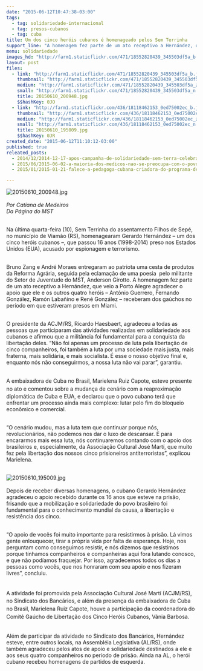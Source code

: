 ```yaml
---
date: "2015-06-12T10:47:38-03:00"
tags:
  - tag: solidariedade-internacional
  - tag: presos-cubanos
  - tag: cuba
title: Um dos cinco heróis cubanos é homenageado pelos Sem Terrinha
support_line: "A homenagem fez parte de um ato receptivo a Hernández, que veio a Porto Alegre agradecer o apoio que ele e os outros quatro heróis que estiveram presos nos EUA."
menu: solidariedade
images_hd: "http://farm1.staticflickr.com/471/18552820439_345503df5a_b.jpg"
layout: post
files:
  - link: "http://farm1.staticflickr.com/471/18552820439_345503df5a_b.jpg"
    thumbnail: "http://farm1.staticflickr.com/471/18552820439_345503df5a_t.jpg"
    medium: "http://farm1.staticflickr.com/471/18552820439_345503df5a_z.jpg"
    small: "http://farm1.staticflickr.com/471/18552820439_345503df5a_n.jpg"
    title: 20150610_200948.jpg
    $$hashKey: 0JO
  - link: "http://farm1.staticflickr.com/436/18118462153_0ed75002ec_b.jpg"
    thumbnail: "http://farm1.staticflickr.com/436/18118462153_0ed75002ec_t.jpg"
    medium: "http://farm1.staticflickr.com/436/18118462153_0ed75002ec_z.jpg"
    small: "http://farm1.staticflickr.com/436/18118462153_0ed75002ec_n.jpg"
    title: 20150610_195009.jpg
    $$hashKey: 0JR
created_date: "2015-06-12T11:10:12-03:00"
published: true
releated_posts:
  - 2014/12/2014-12-17-apos-campanha-de-solidariedade-sem-terra-celebram-liberdade-dos-5-cubanos.md
  - 2015/06/2015-06-02-a-maioria-dos-medicos-nao-se-preocupa-com-o-povo-da-periferia-e-do-campo.md
  - 2015/01/2015-01-21-falece-a-pedagoga-cubana-criadora-do-programa-de-alfabetizacao-sim-eu-posso.md

---
```

<p><img alt="20150610_200948.jpg" src="http://farm1.staticflickr.com/471/18552820439_345503df5a_b.jpg" /><br />
<br />
<em>Por Catiana de Medeiros<br />
Da P&aacute;gina do MST</em></p>

<p><br />
Na &uacute;ltima quarta-feira (10), Sem Terrinha do assentamento Filhos de Sep&eacute;, no munic&iacute;pio de Viam&atilde;o (RS), homenagearam Gerardo Hern&aacute;ndez &ndash; um dos cinco her&oacute;is cubanos &ndash;, que passou 16 anos (1998-2014) preso nos Estados Unidos (EUA), acusado por espionagem e terrorismo.</p>

<p><br />
Bruno Zang e Andr&eacute; Moraes entregaram ao patriota uma cesta de produtos da Reforma Agr&aacute;ria, seguida pela eclama&ccedil;&atilde;o&nbsp;de uma poesia &nbsp;pelo militante do Setor de Juventude do MST, Anderson Girotto.&nbsp;A homenagem fez parte de um ato receptivo a Hern&aacute;ndez, que veio a Porto Alegre agradecer o apoio que ele e os outros quatro her&oacute;is &ndash; Ant&ocirc;nio Guerrero, Fernando Gonz&aacute;lez, Ram&oacute;n Laba&ntilde;ino e Ren&eacute; Gonz&aacute;lez &ndash; receberam dos ga&uacute;chos no per&iacute;odo em que estiveram presos em Miami.</p>

<p><br />
O presidente da ACJM/RS, Ricardo Haesbaert, agradeceu a todas as pessoas que participaram das atividades realizadas em solidariedade aos cubanos e&nbsp;afirmou que a milit&acirc;ncia foi fundamental para a conquista da liberta&ccedil;&atilde;o deles. &ldquo;N&atilde;o foi apenas um processo de luta pela liberta&ccedil;&atilde;o de cinco companheiros, foi tamb&eacute;m a luta por uma sociedade mais justa, mais fraterna, mais solid&aacute;ria, e mais socialista. &Eacute; esse o nosso objetivo final e, enquanto n&oacute;s n&atilde;o conseguirmos, a nossa luta n&atilde;o vai parar&rdquo;, garantiu.</p>

<p><br />
A embaixadora <span style="line-height: 20.7999992370605px;">de Cuba no Brasil,&nbsp;Marielena Ruiz Capote, esteve presente no ato e</span>&nbsp;comentou sobre a&nbsp;mudan&ccedil;a de cen&aacute;rio com a reaproxima&ccedil;&atilde;o diplom&aacute;tica de Cuba e EUA, e declarou que o povo cubano ter&aacute; que enfrentar um processo ainda mais complexo: lutar pelo fim do bloqueio econ&ocirc;mico e comercial.&nbsp;</p>

<p><br />
&ldquo;O cen&aacute;rio mudou, mas a luta tem que continuar porque n&oacute;s, revolucion&aacute;rios, n&atilde;o podemos nos dar o luxo de descansar. E para encararmos mais essa luta, n&oacute;s continuaremos contando com o apoio dos brasileiros e, especialmente, da Associa&ccedil;&atilde;o Cultural Jos&eacute; Mart&iacute;, que muito fez pela liberta&ccedil;&atilde;o dos nossos cinco prisioneiros antiterroristas&rdquo;, explicou Marielena.<br />
&nbsp;</p>

<p><img alt="20150610_195009.jpg" src="http://farm1.staticflickr.com/436/18118462153_0ed75002ec_b.jpg" /><br />
<br />
Depois de receber diversas homenagens, o cubano Gerardo Hern&aacute;ndez agradeceu o apoio recebido durante os 16 anos que esteve na pris&atilde;o, frisando que a mobiliza&ccedil;&atilde;o e solidariedade do povo brasileiro&nbsp;foi fundamental para o conhecimento mundial da causa, a liberta&ccedil;&atilde;o e resist&ecirc;ncia dos cinco.</p>

<p><br />
&ldquo;O apoio de voc&ecirc;s foi muito importante para resistirmos &agrave; pris&atilde;o. L&aacute; vimos gente enlouquecer, tirar a pr&oacute;pria vida por falta de esperan&ccedil;a. Hoje, nos perguntam como conseguimos resistir, e n&oacute;s dizemos que resistimos porque t&iacute;nhamos companheiros e companheiras aqui fora lutando conosco, e que n&atilde;o pod&iacute;amos fraquejar. Por isso, agradecemos todos os dias a pessoas como voc&ecirc;s, que nos honraram com seu apoio e nos fizeram livres&rdquo;, concluiu.</p>

<p><br style="line-height: 20.7999992370605px;" />
<span style="line-height: 20.7999992370605px;">​</span><span style="line-height: 20.7999992370605px;">A atividade foi promovida pela Associa&ccedil;&atilde;o Cultural Jos&eacute; Mart&iacute; (ACJM/RS), no Sindicato dos Banc&aacute;rios, e al&eacute;m da presen&ccedil;a&nbsp;da embaixadora de Cuba no Brasil, Marielena Ruiz Capote, houve a participa&ccedil;&atilde;o&nbsp;da coordenadora do Comit&ecirc; Ga&uacute;cho de Liberta&ccedil;&atilde;o dos Cinco Her&oacute;is Cubanos, V&acirc;nia Barbosa.</span></p>

<p><br />
Al&eacute;m de participar da atividade no Sindicato dos Banc&aacute;rios, Hern&aacute;ndez esteve, entre outros locais, na Assembl&eacute;ia Legislativa (AL/RS), onde tamb&eacute;m agradeceu pelos atos de apoio e solidariedade destinados a ele e aos seus quatro companheiros no per&iacute;odo de pris&atilde;o. Ainda na AL, o her&oacute;i cubano recebeu homenagens de partidos de esquerda.</p>

